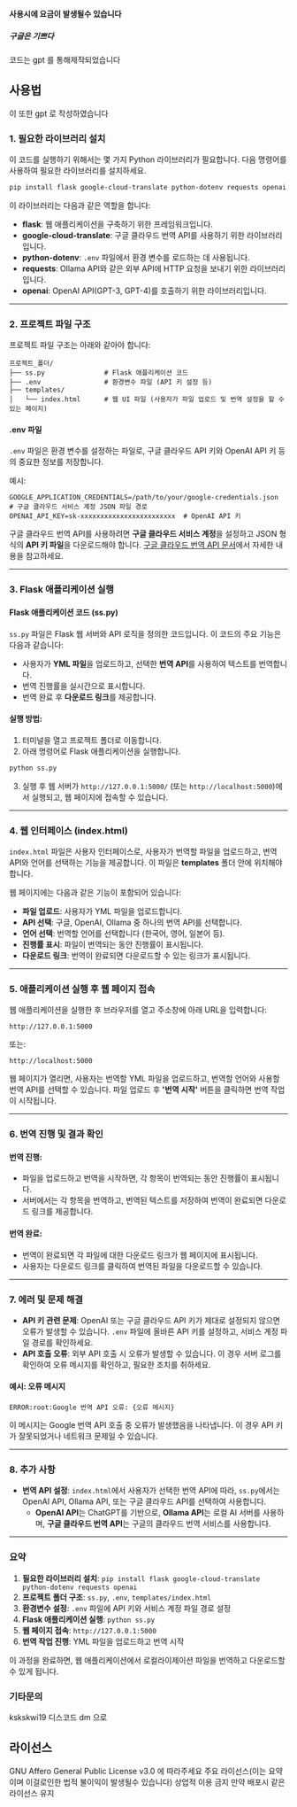 **사용시에 요금이 발생될수 있습니다**
##### ___구글은 기쁘다___

코드는 gpt 를 통해제작되었습니다



## 사용법
이 또한 gpt 로 작성하였습니다

### 1. **필요한 라이브러리 설치**

이 코드를 실행하기 위해서는 몇 가지 Python 라이브러리가 필요합니다. 다음 명령어를 사용하여 필요한 라이브러리를 설치하세요.

```bash
pip install flask google-cloud-translate python-dotenv requests openai
```

이 라이브러리는 다음과 같은 역할을 합니다:
- **flask**: 웹 애플리케이션을 구축하기 위한 프레임워크입니다.
- **google-cloud-translate**: 구글 클라우드 번역 API를 사용하기 위한 라이브러리입니다.
- **python-dotenv**: `.env` 파일에서 환경 변수를 로드하는 데 사용됩니다.
- **requests**: Ollama API와 같은 외부 API에 HTTP 요청을 보내기 위한 라이브러리입니다.
- **openai**: OpenAI API(GPT-3, GPT-4)를 호출하기 위한 라이브러리입니다.

---

### 2. **프로젝트 파일 구조**

프로젝트 파일 구조는 아래와 같아야 합니다:

```
프로젝트_폴더/
├── ss.py               # Flask 애플리케이션 코드
├── .env                # 환경변수 파일 (API 키 설정 등)
├── templates/
│   └── index.html      # 웹 UI 파일 (사용자가 파일 업로드 및 번역 설정을 할 수 있는 페이지)
```

#### **.env 파일**
`.env` 파일은 환경 변수를 설정하는 파일로, 구글 클라우드 API 키와 OpenAI API 키 등의 중요한 정보를 저장합니다.

예시:

```
GOOGLE_APPLICATION_CREDENTIALS=/path/to/your/google-credentials.json  # 구글 클라우드 서비스 계정 JSON 파일 경로
OPENAI_API_KEY=sk-xxxxxxxxxxxxxxxxxxxxxxxx  # OpenAI API 키
```

구글 클라우드 번역 API를 사용하려면 **구글 클라우드 서비스 계정**을 설정하고 JSON 형식의 **API 키 파일**을 다운로드해야 합니다. [구글 클라우드 번역 API 문서](https://cloud.google.com/translate/docs)에서 자세한 내용을 참고하세요.

---

### 3. **Flask 애플리케이션 실행**

#### **Flask 애플리케이션 코드 (ss.py)**

`ss.py` 파일은 Flask 웹 서버와 API 로직을 정의한 코드입니다. 이 코드의 주요 기능은 다음과 같습니다:

- 사용자가 **YML 파일**을 업로드하고, 선택한 **번역 API**를 사용하여 텍스트를 번역합니다.
- 번역 진행률을 실시간으로 표시합니다.
- 번역 완료 후 **다운로드 링크**를 제공합니다.

#### **실행 방법:**

1. 터미널을 열고 프로젝트 폴더로 이동합니다.
2. 아래 명령어로 Flask 애플리케이션을 실행합니다.

```bash
python ss.py
```

3. 실행 후 웹 서버가 `http://127.0.0.1:5000/` (또는 `http://localhost:5000`)에서 실행되고, 웹 페이지에 접속할 수 있습니다.

---

### 4. **웹 인터페이스 (index.html)**

`index.html` 파일은 사용자 인터페이스로, 사용자가 번역할 파일을 업로드하고, 번역 API와 언어를 선택하는 기능을 제공합니다. 이 파일은 **templates** 폴더 안에 위치해야 합니다.

웹 페이지에는 다음과 같은 기능이 포함되어 있습니다:

- **파일 업로드**: 사용자가 YML 파일을 업로드합니다.
- **API 선택**: 구글, OpenAI, Ollama 중 하나의 번역 API를 선택합니다.
- **언어 선택**: 번역할 언어를 선택합니다 (한국어, 영어, 일본어 등).
- **진행률 표시**: 파일이 번역되는 동안 진행률이 표시됩니다.
- **다운로드 링크**: 번역이 완료되면 다운로드할 수 있는 링크가 표시됩니다.

---

### 5. **애플리케이션 실행 후 웹 페이지 접속**

웹 애플리케이션을 실행한 후 브라우저를 열고 주소창에 아래 URL을 입력합니다:

```
http://127.0.0.1:5000
```

또는:

```
http://localhost:5000
```

웹 페이지가 열리면, 사용자는 번역할 YML 파일을 업로드하고, 번역할 언어와 사용할 번역 API를 선택할 수 있습니다. 파일 업로드 후 **'번역 시작'** 버튼을 클릭하면 번역 작업이 시작됩니다.

---

### 6. **번역 진행 및 결과 확인**

#### **번역 진행**:
- 파일을 업로드하고 번역을 시작하면, 각 항목이 번역되는 동안 진행률이 표시됩니다.
- 서버에서는 각 항목을 번역하고, 번역된 텍스트를 저장하여 번역이 완료되면 다운로드 링크를 제공합니다.

#### **번역 완료**:
- 번역이 완료되면 각 파일에 대한 다운로드 링크가 웹 페이지에 표시됩니다.
- 사용자는 다운로드 링크를 클릭하여 번역된 파일을 다운로드할 수 있습니다.

---

### 7. **에러 및 문제 해결**

- **API 키 관련 문제**: OpenAI 또는 구글 클라우드 API 키가 제대로 설정되지 않으면 오류가 발생할 수 있습니다. `.env` 파일에 올바른 API 키를 설정하고, 서비스 계정 파일 경로를 확인하세요.
- **API 호출 오류**: 외부 API 호출 시 오류가 발생할 수 있습니다. 이 경우 서버 로그를 확인하여 오류 메시지를 확인하고, 필요한 조치를 취하세요.

#### 예시: 오류 메시지
```
ERROR:root:Google 번역 API 오류: {오류 메시지}
```

이 메시지는 Google 번역 API 호출 중 오류가 발생했음을 나타냅니다. 이 경우 API 키가 잘못되었거나 네트워크 문제일 수 있습니다.

---

### 8. **추가 사항**

- **번역 API 설정**: `index.html`에서 사용자가 선택한 번역 API에 따라, `ss.py`에서는 OpenAI API, Ollama API, 또는 구글 클라우드 API를 선택하여 사용합니다.
  - **OpenAI API**는 ChatGPT를 기반으로, **Ollama API**는 로컬 AI 서버를 사용하며, **구글 클라우드 번역 API**는 구글의 클라우드 번역 서비스를 사용합니다.

---

### 요약

1. **필요한 라이브러리 설치**: `pip install flask google-cloud-translate python-dotenv requests openai`
2. **프로젝트 폴더 구조**: `ss.py`, `.env`, `templates/index.html`
3. **환경변수 설정**: `.env` 파일에 API 키와 서비스 계정 파일 경로 설정
4. **Flask 애플리케이션 실행**: `python ss.py`
5. **웹 페이지 접속**: `http://127.0.0.1:5000`
6. **번역 작업 진행**: YML 파일을 업로드하고 번역 시작

이 과정을 완료하면, 웹 애플리케이션에서 로컬라이제이션 파일을 번역하고 다운로드할 수 있게 됩니다.
### 기타문의
kskskwi19 디스코드 dm 으로

## 라이선스
GNU Affero General Public License v3.0 에 따라주세요
주요 라이선스(이는 요약이며 이걸로인한 법적 불이익이 발생될수 있습니다)
상업적 이용 금지
만약 배포시 같은 라이선스 유지

